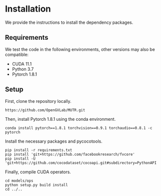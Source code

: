 # Installation

We provide the instructions to install the dependency packages.

## Requirements

We test the code in the following environments, other versions may also be compatible:

- CUDA 11.1
- Python 3.7
- Pytorch 1.8.1



## Setup

First, clone the repository locally.

```
https://github.com/OpenGVLab/MUTR.git
```

Then, install Pytorch 1.8.1 using the conda environment.
```
conda install pytorch==1.8.1 torchvision==0.9.1 torchaudio==0.8.1 -c pytorch
```

Install the necessary packages and pycocotools.

```
pip install -r requirements.txt 
pip install 'git+https://github.com/facebookresearch/fvcore' 
pip install -U 'git+https://github.com/cocodataset/cocoapi.git#subdirectory=PythonAPI'
```

Finally, compile CUDA operators.

```
cd models/ops
python setup.py build install
cd ../..
```

